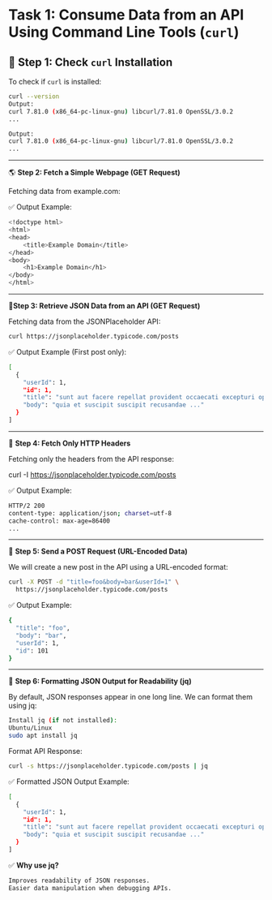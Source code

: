 # Task 1: Consume Data from an API Using Command Line Tools (`curl`)

## 📌 Step 1: Check `curl` Installation
To check if `curl` is installed:
```bash
curl --version
Output:
curl 7.81.0 (x86_64-pc-linux-gnu) libcurl/7.81.0 OpenSSL/3.0.2
...
```
``` bash
Output:
curl 7.81.0 (x86_64-pc-linux-gnu) libcurl/7.81.0 OpenSSL/3.0.2
...
```
---

🌎 **Step 2: Fetch a Simple Webpage (GET Request)**

Fetching data from example.com:

✅ Output Example:
``` bash
<!doctype html>
<html>
<head>
    <title>Example Domain</title>
</head>
<body>
    <h1>Example Domain</h1>
</body>
</html>
```
---
📡**Step 3: Retrieve JSON Data from an API (GET Request)**

Fetching data from the JSONPlaceholder API:
``` bash
curl https://jsonplaceholder.typicode.com/posts
```

✅ Output Example (First post only):
``` bash
[
  {
    "userId": 1,
    "id": 1,
    "title": "sunt aut facere repellat provident occaecati excepturi optio reprehenderit",
    "body": "quia et suscipit suscipit recusandae ..."
  }
]
```
---
🔎 **Step 4: Fetch Only HTTP Headers**

Fetching only the headers from the API response:

curl -I https://jsonplaceholder.typicode.com/posts

✅ Output Example:
``` bash
HTTP/2 200 
content-type: application/json; charset=utf-8
cache-control: max-age=86400
...
```
---
📨 **Step 5: Send a POST Request (URL-Encoded Data)**

We will create a new post in the API using a URL-encoded format:
``` bash
curl -X POST -d "title=foo&body=bar&userId=1" \
  https://jsonplaceholder.typicode.com/posts
```

✅ Output Example:
``` bash
{
  "title": "foo",
  "body": "bar",
  "userId": 1,
  "id": 101
}
```
---
🎨 **Step 6: Formatting JSON Output for Readability (jq)**

By default, JSON responses appear in one long line. We can format them using jq:
``` bash
Install jq (if not installed):
Ubuntu/Linux
sudo apt install jq
```
Format API Response:
``` bash
curl -s https://jsonplaceholder.typicode.com/posts | jq
```

✅ Formatted JSON Output Example:
``` bash
[
  {
    "userId": 1,
    "id": 1,
    "title": "sunt aut facere repellat provident occaecati excepturi optio reprehenderit",
    "body": "quia et suscipit suscipit recusandae ..."
  }
]
```

✅ **Why use jq?**
``` bash
Improves readability of JSON responses.
Easier data manipulation when debugging APIs.
```